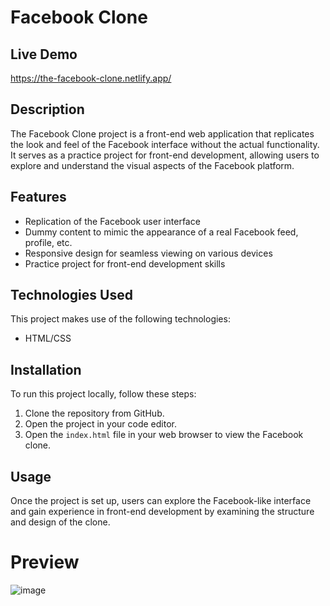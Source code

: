 # Facebook Clone 

## Live Demo
https://the-facebook-clone.netlify.app/

## Description
The Facebook Clone project is a front-end web application that replicates the look and feel of the Facebook interface without the actual functionality.
It serves as a practice project for front-end development, allowing users to explore and understand the visual aspects of the Facebook platform.

## Features
- Replication of the Facebook user interface
- Dummy content to mimic the appearance of a real Facebook feed, profile, etc.
- Responsive design for seamless viewing on various devices
- Practice project for front-end development skills

## Technologies Used
This project makes use of the following technologies:
- HTML/CSS

## Installation
To run this project locally, follow these steps:
1. Clone the repository from GitHub.
2. Open the project in your code editor.
3. Open the `index.html` file in your web browser to view the Facebook clone.

## Usage
Once the project is set up, users can explore the Facebook-like interface and gain experience in front-end development by examining the structure and design of the clone.

# Preview
![image](https://github.com/RafiaZeeshan14/Fb-Clone/assets/141746940/4f0dfa02-cf43-437d-91d3-44c2f82ca843)

